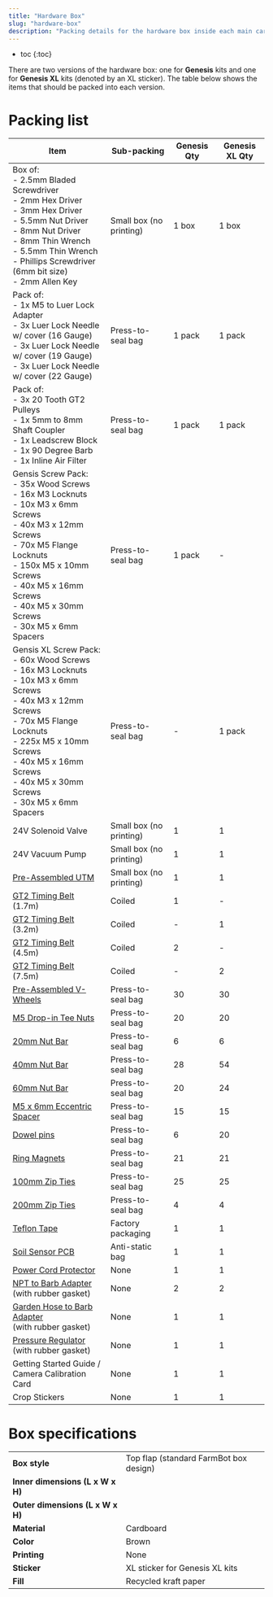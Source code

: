 ```yaml
---
title: "Hardware Box"
slug: "hardware-box"
description: "Packing details for the hardware box inside each main carton"
---
```


* toc
{:toc}

There are two versions of the hardware box: one for **Genesis** kits and one for **Genesis XL** kits (denoted by an <span class="fb-xl-sticker">XL</span> sticker). The table below shows the items that should be packed into each version.

# Packing list

|Item                          |Sub-packing                   |Genesis Qty                   |Genesis XL Qty                |
|------------------------------|------------------------------|------------------------------|------------------------------|
|Box of:<br>- 2.5mm Bladed Screwdriver<br>- 2mm Hex Driver<br>- 3mm Hex Driver<br>- 5.5mm Nut Driver<br>- 8mm Nut Driver<br>- 8mm Thin Wrench<br>- 5.5mm Thin Wrench<br>- Phillips Screwdriver (6mm bit size)<br>- 2mm Allen Key|Small box (no printing)|1 box|1 box
|Pack of:<br>- 1x M5 to Luer Lock Adapter<br>- 3x Luer Lock Needle w/ cover (16 Gauge)<br>- 3x Luer Lock Needle w/ cover (19 Gauge)<br>- 3x Luer Lock Needle w/ cover (22 Gauge)|Press-to-seal bag|1 pack|1 pack
|Pack of:<br>- 3x 20 Tooth GT2 Pulleys<br>- 1x 5mm to 8mm Shaft Coupler<br>- 1x Leadscrew Block<br>- 1x 90 Degree Barb<br>- 1x Inline Air Filter|Press-to-seal bag|1 pack|1 pack
|Gensis Screw Pack:<br>- 35x Wood Screws<br>- 16x M3 Locknuts<br>- 10x M3 x 6mm Screws<br>- 40x M3 x 12mm Screws<br>- 70x M5 Flange Locknuts<br>- 150x M5 x 10mm Screws<br>- 40x M5 x 16mm Screws<br>- 40x M5 x 30mm Screws<br>- 30x M5 x 6mm Spacers|Press-to-seal bag|1 pack|-
|Gensis <span class="fb-xl-sticker">XL</span> Screw Pack:<br>- 60x Wood Screws<br>- 16x M3 Locknuts<br>- 10x M3 x 6mm Screws<br>- 40x M3 x 12mm Screws<br>- 70x M5 Flange Locknuts<br>- 225x M5 x 10mm Screws<br>- 40x M5 x 16mm Screws<br>- 40x M5 x 30mm Screws<br>- 30x M5 x 6mm Spacers|Press-to-seal bag|-|1 pack
|24V Solenoid Valve            |Small box (no printing)       |1                             |1
|24V Vacuum Pump               |Small box (no printing)       |1                             |1
|[Pre-Assembled UTM](../pre-assembly/utm.md)|Small box (no printing)       |1                             |1
|[GT2 Timing Belt](../../Extras/bom/drivetrain.md#gt2-timing-belt) (1.7m)        |Coiled                        |1                             |-
|[GT2 Timing Belt](../../Extras/bom/drivetrain.md#gt2-timing-belt) (3.2m)        |Coiled                        |-                             |1
|[GT2 Timing Belt](../../Extras/bom/drivetrain.md#gt2-timing-belt) (4.5m)        |Coiled                        |2                             |-
|[GT2 Timing Belt](../../Extras/bom/drivetrain.md#gt2-timing-belt) (7.5m)        |Coiled                        |-                             |2
|[Pre-Assembled V-Wheels](../pre-assembly/v-wheels.md)|Press-to-seal bag             |30                            |30
|[M5 Drop-in Tee Nuts](../../Extras/bom/fasteners-and-hardware.md#tee-nuts)        |Press-to-seal bag             |20                            |20
|[20mm Nut Bar](../../Extras/bom/fasteners-and-hardware.md#20mm-nut-bar)|Press-to-seal bag             |6                             |6
|[40mm Nut Bar](../../Extras/bom/fasteners-and-hardware.md#40mm-nut-bar)|Press-to-seal bag             |28                            |54
|[60mm Nut Bar](../../Extras/bom/fasteners-and-hardware.md#60mm-nut-bar)|Press-to-seal bag             |20                            |24
|[M5 x 6mm Eccentric Spacer](../../Extras/bom/fasteners-and-hardware.md#eccentric-spacers)     |Press-to-seal bag             |15                            |15
|[Dowel pins](../../Extras/bom/fasteners-and-hardware.md#dowel-pins)                    |Press-to-seal bag             |6                             |20
|[Ring Magnets](../../Extras/bom/fasteners-and-hardware.md#ring-magnets)     |Press-to-seal bag             |21                            |21
|[100mm Zip Ties](../../Extras/bom/fasteners-and-hardware.md#100mm-zip-ties)                |Press-to-seal bag             |25                            |25
|[200mm Zip Ties](../../Extras/bom/fasteners-and-hardware.md#200mm-zip-ties)                |Press-to-seal bag             |4                             |4
|[Teflon Tape](../../Extras/bom/tubing.md#teflon-tape)                   |Factory packaging             |1                             |1
|[Soil Sensor PCB](../../Extras/bom/electronics-and-wiring.md#soil-sensor-pcb)|Anti-static bag               |1                             |1
|[Power Cord Protector](../../Extras/bom/electronics-and-wiring.md#power-cord-protector)      |None                          |1                             |1
|[NPT to Barb Adapter](../../Extras/bom/tubing.md#npt-to-barb-adapter)<br>(with rubber gasket)|None                          |2                             |2
|[Garden Hose to Barb Adapter](../../Extras/bom/tubing.md#garden-hose-to-barb-adapter)<br>(with rubber gasket)|None                          |1                             |1
|[Pressure Regulator](../../Extras/bom/tubing.md#pressure-regulator)<br>(with rubber gasket)|None                          |1                             |1
|Getting Started Guide / Camera Calibration Card|None                          |1                             |1
|Crop Stickers                 |None                          |1                             |1

# Box specifications

|                              |                              |
|------------------------------|------------------------------|
|**Box style**                 |Top flap (standard FarmBot box design)
|**Inner dimensions (L x W x H)**|
|**Outer dimensions (L x W x H)**|
|**Material**                  |Cardboard
|**Color**                     |Brown
|**Printing**                  |None
|**Sticker**                   |<span class="fb-xl-sticker">XL</span> sticker for Genesis XL kits
|**Fill**                      |Recycled kraft paper

